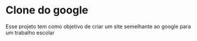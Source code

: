 # Clone do google
Esse projeto tem como objetivo de criar um site semelhante ao google para um trabalho escolar

